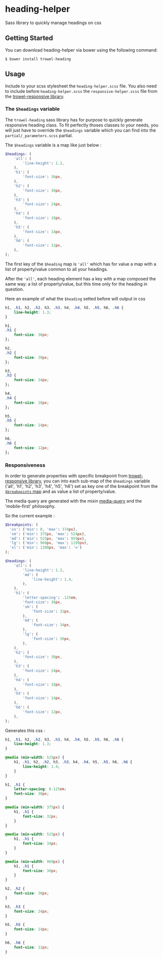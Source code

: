 # heading-helper
Sass library to quickly manage headings on css

## Getting Started
You can download heading-helper via bower using the following command:
```shell
$ bower install trowel-heading
```


## Usage
Include to your scss stylesheet the `heading-helper.scss` file. You also need to include before `heading-helper.scss` the `responsive-helper.scss` file from the [trowel-responsive library](https://github.com/trowel/responsive).

### The `$headings` variable
The `trowel-heading` sass library has for purpose to quickly generate responsive heading class. To fit perfectly thoses classes to your needs, you will just have to override the `$headings` variable which you can find into the `partial/_parameters.scss` partial.

The `$headings` variable is a map like just below :

```scss
$headings: (
    'all': (
        'line-height': 1.3,
    ),
    'h1': (
        'font-size': 36px,
    ),
    'h2': (
        'font-size': 30px,
    ),
    'h3': (
        'font-size': 24px,
    ),
    'h4': (
        'font-size': 18px,
    ),
    'h5': (
        'font-size': 14px,
    ),
    'h6': (
        'font-size': 12px,
    ),
);
```

The first key of the `$heading` map is `'all'` which has for value a map with a list of property/value common to all your headings.

After the `'all'`, each heading element has a key with a map composed the same way: a list of property/value, but this time only for the heading in question.

Here an example of what the `$heading` setted before will output in css

```css
h1, .h1, h2, .h2, h3, .h3, h4, .h4, h5, .h5, h6, .h6 {
    line-height: 1.3;
}

h1,
.h1 {
    font-size: 36px;
};

h2,
.h2 {
    font-size: 30px;
};

h3,
.h3 {
    font-size: 24px;
};

h4,
.h4 {
    font-size: 18px;
};

h5,
.h5 {
    font-size: 14px;
};

h6,
.h6 {
    font-size: 12px;
};
```

### Responsiveness
In order to generate properties with specific breakpoint from [trowel-responsive library](https://github.com/trowel/responsive), you can into each sub-map of the `$headings` variable ('all', 'h1', 'h2', 'h3', 'h4', 'h5', 'h6') set as key one of the breakpoint from the [`$breakpoints` map](https://github.com/Trowel/responsive/blob/master/_parameters.scss) and as value a list of property/value.

The media query are generated with the mixin [media-query](https://github.com/Trowel/responsive#using-mixin) and the 'mobile-first' philosophy.

So the current example :

```scss
$breakpoints: (
  'xs': ('min': 0, 'max': 374px),
  'sm': ('min': 375px, 'max': 524px),
  'md': ('min': 525px, 'max': 959px),
  'lg': ('min': 960px, 'max': 1199px),
  'xl': ('min': 1200px, 'max': '∞')
);

$headings: (
    'all': (
        'line-height': 1.3,
        'md': (
            'line-height': 1.4,
        ),
    ),
    'h1': (
        'letter-spacing': .125em,
        'font-size': 30px,
        'sm': (
            'font-size': 32px,
        ),
        'md': (
            'font-size': 34px,
        ),
        'lg': (
            'font-size': 36px,
        ),
    ),
    'h2': (
        'font-size': 30px,
    ),
    'h3': (
        'font-size': 24px,
    ),
    'h4': (
        'font-size': 18px,
    ),
    'h5': (
        'font-size': 14px,
    ),
    'h6': (
        'font-size': 12px,
    ),
);
```

Generates this css :
```css
h1, .h1, h2, .h2, h3, .h3, h4, .h4, h5, .h5, h6, .h6 {
    line-height: 1.3;
}

@media (min-width: 525px) {
    h1, .h1, h2, .h2, h3, .h3, h4, .h4, h5, .h5, h6, .h6 {
        line-height: 1.4;
    }
}

h1, .h1 {
    letter-spacing: 0.125em;
    font-size: 30px;
}

@media (min-width: 375px) {
    h1, .h1 {
        font-size: 32px;
    }
}

@media (min-width: 525px) {
    h1, .h1 {
        font-size: 34px;
    }
}

@media (min-width: 960px) {
    h1, .h1 {
        font-size: 36px;
    }
}

h2, .h2 {
    font-size: 30px;
}

h3, .h3 {
    font-size: 24px;
}

h5, .h5 {
    font-size: 14px;
}

h6, .h6 {
    font-size: 12px;
}
```
